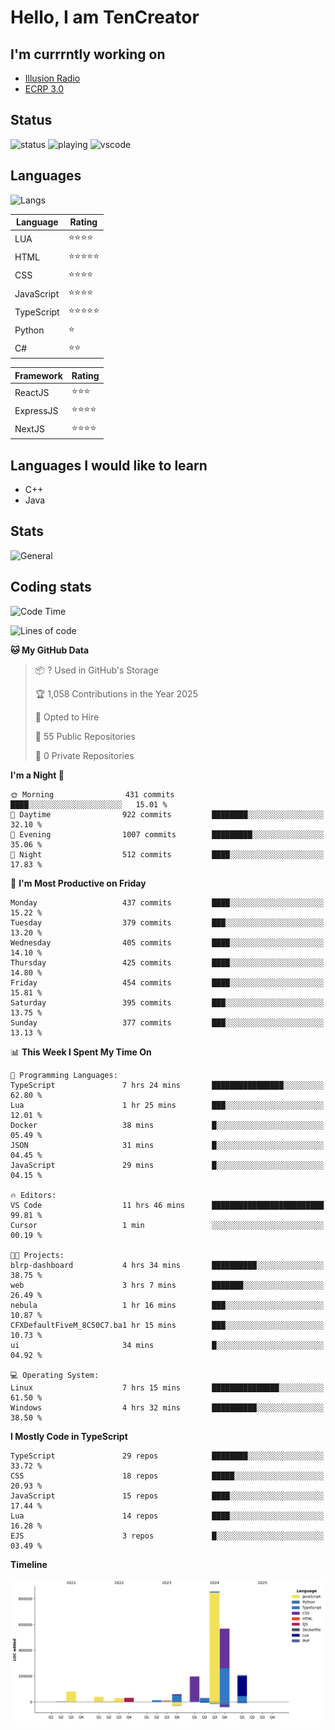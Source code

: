 # Hello, I am TenCreator

## I'm currrntly working on
- [Illusion Radio](https://illusionradio.co.uk/)
- [ECRP 3.0](http://github.com/Emerald-Coast-Roleplay/)

## Status
![status](https://api.statusbadges.me/badge/status/518334475038359555?simple=true&style=for-the-badge)
![playing](https://api.statusbadges.me/badge/playing/518334475038359555?style=for-the-badge)
![vscode](https://api.statusbadges.me/badge/vscode/518334475038359555?style=for-the-badge)

## Languages
![Langs](https://github-readme-stats.vercel.app/api/top-langs/?username=tencreator&layout=compact&theme=radical)


|Language|Rating|
|--------|------|
|LUA|⭐️⭐️⭐️⭐️|
|HTML|⭐️⭐️⭐️⭐️⭐️|
|CSS|⭐️⭐️⭐️⭐️|
|JavaScript|⭐️⭐️⭐️⭐️|
|TypeScript|⭐️⭐️⭐️⭐️⭐️|
|Python|⭐️|
|C#|⭐️⭐️ |

|Framework|Rating|
|--------|------|
|ReactJS|⭐️⭐️⭐|
|ExpressJS|⭐️⭐️⭐️⭐️|
|NextJS|⭐️⭐️⭐⭐️|

## Languages I would like to learn
- C++
- Java

## Stats
![General](https://github-readme-stats.vercel.app/api?username=tencreator&show_icons=true&theme=radical)

## Coding stats

<!--START_SECTION:waka-->
![Code Time](http://img.shields.io/badge/Code%20Time-491%20hrs%2035%20mins-blue)

![Lines of code](https://img.shields.io/badge/From%20Hello%20World%20I%27ve%20Written-2.1%20million%20lines%20of%20code-blue)

**🐱 My GitHub Data** 

> 📦 ? Used in GitHub's Storage 
 > 
> 🏆 1,058 Contributions in the Year 2025
 > 
> 💼 Opted to Hire
 > 
> 📜 55 Public Repositories 
 > 
> 🔑 0 Private Repositories 
 > 
**I'm a Night 🦉** 

```text
🌞 Morning                431 commits         ████░░░░░░░░░░░░░░░░░░░░░   15.01 % 
🌆 Daytime                922 commits         ████████░░░░░░░░░░░░░░░░░   32.10 % 
🌃 Evening                1007 commits        █████████░░░░░░░░░░░░░░░░   35.06 % 
🌙 Night                  512 commits         ████░░░░░░░░░░░░░░░░░░░░░   17.83 % 
```
📅 **I'm Most Productive on Friday** 

```text
Monday                   437 commits         ████░░░░░░░░░░░░░░░░░░░░░   15.22 % 
Tuesday                  379 commits         ███░░░░░░░░░░░░░░░░░░░░░░   13.20 % 
Wednesday                405 commits         ████░░░░░░░░░░░░░░░░░░░░░   14.10 % 
Thursday                 425 commits         ████░░░░░░░░░░░░░░░░░░░░░   14.80 % 
Friday                   454 commits         ████░░░░░░░░░░░░░░░░░░░░░   15.81 % 
Saturday                 395 commits         ███░░░░░░░░░░░░░░░░░░░░░░   13.75 % 
Sunday                   377 commits         ███░░░░░░░░░░░░░░░░░░░░░░   13.13 % 
```


📊 **This Week I Spent My Time On** 

```text
💬 Programming Languages: 
TypeScript               7 hrs 24 mins       ████████████████░░░░░░░░░   62.80 % 
Lua                      1 hr 25 mins        ███░░░░░░░░░░░░░░░░░░░░░░   12.01 % 
Docker                   38 mins             █░░░░░░░░░░░░░░░░░░░░░░░░   05.49 % 
JSON                     31 mins             █░░░░░░░░░░░░░░░░░░░░░░░░   04.45 % 
JavaScript               29 mins             █░░░░░░░░░░░░░░░░░░░░░░░░   04.15 % 

🔥 Editors: 
VS Code                  11 hrs 46 mins      █████████████████████████   99.81 % 
Cursor                   1 min               ░░░░░░░░░░░░░░░░░░░░░░░░░   00.19 % 

🐱‍💻 Projects: 
blrp-dashboard           4 hrs 34 mins       ██████████░░░░░░░░░░░░░░░   38.75 % 
web                      3 hrs 7 mins        ███████░░░░░░░░░░░░░░░░░░   26.49 % 
nebula                   1 hr 16 mins        ███░░░░░░░░░░░░░░░░░░░░░░   10.87 % 
CFXDefaultFiveM_8C50C7.ba1 hr 15 mins        ███░░░░░░░░░░░░░░░░░░░░░░   10.73 % 
ui                       34 mins             █░░░░░░░░░░░░░░░░░░░░░░░░   04.92 % 

💻 Operating System: 
Linux                    7 hrs 15 mins       ███████████████░░░░░░░░░░   61.50 % 
Windows                  4 hrs 32 mins       ██████████░░░░░░░░░░░░░░░   38.50 % 
```

**I Mostly Code in TypeScript** 

```text
TypeScript               29 repos            ████████░░░░░░░░░░░░░░░░░   33.72 % 
CSS                      18 repos            █████░░░░░░░░░░░░░░░░░░░░   20.93 % 
JavaScript               15 repos            ████░░░░░░░░░░░░░░░░░░░░░   17.44 % 
Lua                      14 repos            ████░░░░░░░░░░░░░░░░░░░░░   16.28 % 
EJS                      3 repos             █░░░░░░░░░░░░░░░░░░░░░░░░   03.49 % 
```



**Timeline**

![Lines of Code chart](https://raw.githubusercontent.com/tencreator/tencreator/main/assets/bar_graph.png)


<!--END_SECTION:waka-->
